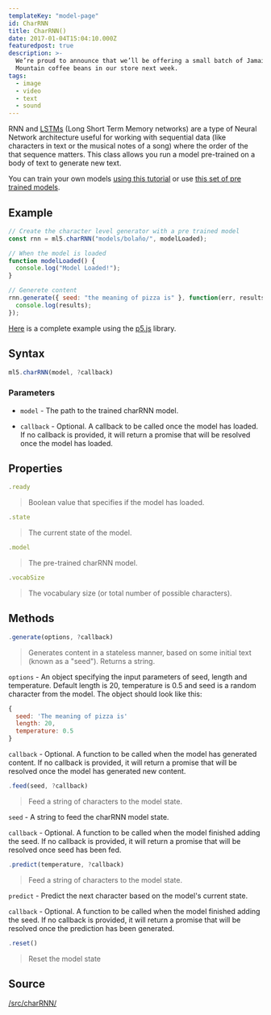 ```yaml
---
templateKey: "model-page"
id: CharRNN
title: CharRNN()
date: 2017-01-04T15:04:10.000Z
featuredpost: true
description: >-
  We’re proud to announce that we’ll be offering a small batch of Jamaica Blue
  Mountain coffee beans in our store next week.
tags:
  - image
  - video
  - text
  - sound
---
```


RNN and [LSTMs](https://colah.github.io/posts/2015-08-Understanding-LSTMs/) (Long Short Term Memory networks) are a type of Neural Network architecture useful for working with sequential data (like characters in text or the musical notes of a song) where the order of the that sequence matters. This class allows you run a model pre-trained on a body of text to generate new text.

You can train your own models [using this tutorial](/docs/training-lstm) or use [this set of pre trained models](https://github.com/ml5js/ml5-data-and-training/tree/master/models/lstm).

## Example

```javascript
// Create the character level generator with a pre trained model
const rnn = ml5.charRNN("models/bolaño/", modelLoaded);

// When the model is loaded
function modelLoaded() {
  console.log("Model Loaded!");
}

// Generete content
rnn.generate({ seed: "the meaning of pizza is" }, function(err, results) {
  console.log(results);
});
```

[Here](https://github.com/ml5js/ml5-examples/blob/master/p5js/LSTM/LSTM_Text/sketch.js) is a complete example using the [p5.js](https://p5js.org) library.

## Syntax

```javascript
ml5.charRNN(model, ?callback)
```

### Parameters

- `model` - The path to the trained charRNN model.

- `callback` - Optional. A callback to be called once the model has loaded. If no callback is provided, it will return a promise that will be resolved once the model has loaded.

## Properties

```javascript
.ready
```

> Boolean value that specifies if the model has loaded.

```javascript
.state
```

> The current state of the model.

```javascript
.model
```

> The pre-trained charRNN model.

```javascript
.vocabSize
```

> The vocabulary size (or total number of possible characters).

## Methods

```javascript
.generate(options, ?callback)
```

> Generates content in a stateless manner, based on some initial text (known as a "seed"). Returns a string.

`options` - An object specifying the input parameters of seed, length and temperature. Default length is 20, temperature is 0.5 and seed is a random character from the model. The object should look like this:

```javascript
{
  seed: 'The meaning of pizza is'
  length: 20,
  temperature: 0.5
}
```

`callback` - Optional. A function to be called when the model has generated content. If no callback is provided, it will return a promise that will be resolved once the model has generated new content.

```javascript
.feed(seed, ?callback)
```

> Feed a string of characters to the model state.

`seed` - A string to feed the charRNN model state.

`callback` - Optional. A function to be called when the model finished adding the seed. If no callback is provided, it will return a promise that will be resolved once seed has been fed.

```javascript
.predict(temperature, ?callback)
```

> Feed a string of characters to the model state.

`predict` - Predict the next character based on the model's current state.

`callback` - Optional. A function to be called when the model finished adding the seed. If no callback is provided, it will return a promise that will be resolved once the prediction has been generated.

```javascript
.reset()
```

> Reset the model state

## Source

[/src/charRNN/](https://github.com/ml5js/ml5-library/tree/master/src/charRNN)
